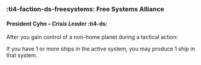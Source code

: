 ### :ti4-faction-ds-freesystems: **Free Systems Alliance**

#### President Cyhn – _Crisis Leader_ :ti4-ds:

After you gain control of a non-home planet during a tactical action:

If you have 1 or more ships in the active system, you may produce 1 ship in that system.
